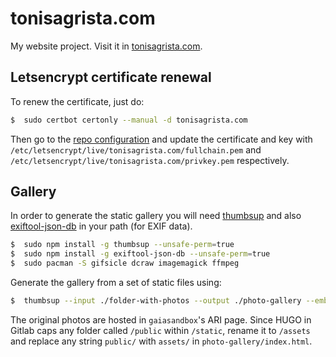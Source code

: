 tonisagrista.com
================

My website project. Visit it in [tonisagrista.com](https://tonisagrista.com).

Letsencrypt certificate renewal
-------------------------------

To renew the certificate, just do:

```bash
$  sudo certbot certonly --manual -d tonisagrista.com
```

Then go to the [repo configuration](https://gitlab.com/jumpinglangur/jumpinglangur.gitlab.io/pages)
and update the certificate and key with `/etc/letsencrypt/live/tonisagrista.com/fullchain.pem` and
`/etc/letsencrypt/live/tonisagrista.com/privkey.pem` respectively.


Gallery
-------

In order to generate the static gallery you will need [thumbsup](https://thumbsup.github.io) and also [exiftool-json-db](https://github.com/thumbsup/exiftool-json-db) in your path (for EXIF data).

```bash
$  sudo npm install -g thumbsup --unsafe-perm=true
$  sudo npm install -g exiftool-json-db --unsafe-perm=true
$  sudo pacman -S gifsicle dcraw imagemagick ffmpeg
```

Generate the gallery from a set of static files using:

```bash
$  thumbsup --input ./folder-with-photos --output ./photo-gallery --embed-exif --title "Toni Sagristà Sellés - Photo gallery" --theme flow --photo-preview link --photo-download link --link-prefix "http://wwwstaff.ari.uni-heidelberg.de/gaiasandbox/personal/images/gallery/"
```

The original photos are hosted in `gaiasandbox`'s ARI page.
Since HUGO in Gitlab caps any folder called `/public` within `/static`, rename it to `/assets` and replace any string `public/` with `assets/` in `photo-gallery/index.html`.

